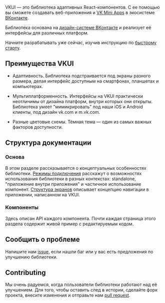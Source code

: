 VKUI — это библиотека адаптивных React-компонентов. С ее помощью вы сможете создавать веб-приложения и
 [VK Mini Apps](https://vk.com/miniapps) в экосистеме [ВКонтакте](https://vk.com).
 
Библиотека основана на [дизайн-системе ВКонтакте](https://www.figma.com/@vk) и реализует её интерфейсы для различных платформ.
 
Начните разрабатывать уже сейчас, изучив инструкцию по [быстрому старту](#/QuickStart).

## Преимущества VKUI

- Адаптивность. Библиотека подстраивается под экраны разного размера, делая интерфейс доступным на смартфонах, планшетах и компьютерах.

- Мультиплатформенность. Интерфейсы на VKUI практически неотличимы от дизайна платформ, внутри которых они открыты.
Библиотека умеет "мимикрировать" под наши iOS и Android клиенты, под дизайн vk.com и m.vk.com.

- Разные цветовые схемы. Тёмная тема — один из самых важных факторов доступности.

## Структура документации

### Основа
В этом разделе рассказывается о концептуальных особенностях библиотеки. [Режимы подключения](#/Modes) расскажут о возможностях использования
библиотеки в разных контекстах: standalone, "приложение внутри приложения" и частичное использование компонент. [Структура экранов](#/Structure) описывает концепцию навигации в приложении, написанном на VKUI. 

### Компоненты
Здесь описан API каждого компонента. Почти каждая страница этого раздела содержит живой пример с редактируемым кодом.

## Сообщить о проблеме
Напишите нам [issue](https://github.com/VKCOM/VKUI/issues/new/choose), если нашли баг или у вас есть предложения по улучшению библиотеки.

## Contributing
Мы очень радуемся, когда пользователи библиотеки работают над её улучшением. Для того, чтобы оставить след в
истории, сделайте форк проекта, внесите изменения и отправьте нам [pull request](https://github.com/VKCOM/VKUI/pulls).




